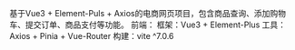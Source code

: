 基于Vue3 + Element-Puls + Axios的电商网页项目，包含商品查询、添加购物车、提交订单、商品支付等功能。
前端：
框架：Vue3 + Element-Plus
工具：Axios + Pinia + Vue-Router
构建：vite ^7.0.6
